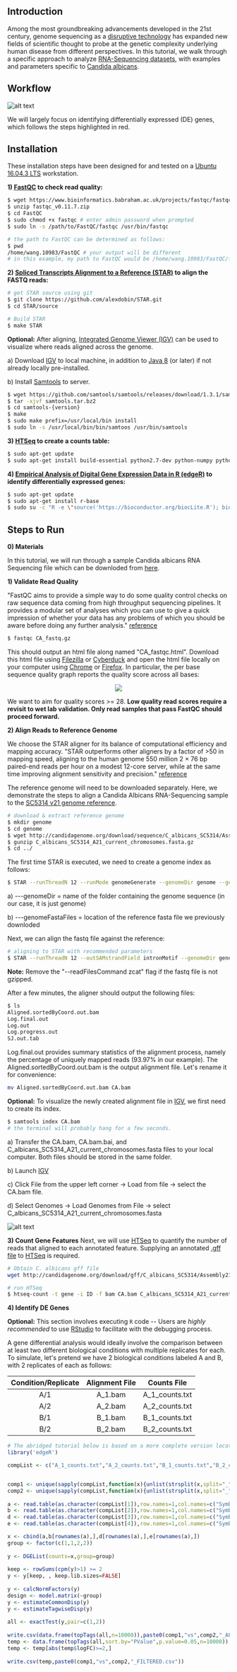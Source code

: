 ## Introduction
Among the most groundbreaking advancements developed in the 21st century, genome sequencing as a [disruptive technology](https://www.mckinsey.com/business-functions/digital-mckinsey/our-insights/disruptive-technologies) has expanded new fields of scientific thought to probe at the genetic complexity underlying human disease from different perspectives. In this tutorial, we walk through a specific approach to analyze [RNA-Sequencing datasets](https://en.wikipedia.org/wiki/RNA-Seq), with examples and parameters specific to [Candida albicans](https://en.wikipedia.org/wiki/Candida_albicans).  


## Workflow
![alt text](https://github.com/joshuamwang/RNA-Seq_Analysis/blob/master/figure-animated.gif "workflow")

We will largely focus on identifying differentially expressed (DE) genes, which follows the steps highlighted in red.


## Installation
These installation steps have been designed for and tested on a [Ubuntu 16.04.3 LTS](http://releases.ubuntu.com/16.04/) workstation.

**1\) [FastQC](https://www.bioinformatics.babraham.ac.uk/projects/fastqc/) to check read quality:**
```bash
$ wget https://www.bioinformatics.babraham.ac.uk/projects/fastqc/fastqc_v0.11.7.zip
$ unzip fastqc_v0.11.7.zip 
$ cd FastQC
$ sudo chmod +x fastqc # enter admin password when prompted
$ sudo ln -s /path/to/FastQC/fastqc /usr/bin/fastqc 

# the path to FastQC can be determined as follows:
$ pwd
/home/wang.10983/FastQC # your output will be different
# in this example, my path to FastQC would be /home/wang.10983/FastQC/fastqc
```

**2\) [Spliced Transcripts Alignment to a Reference (STAR)](https://github.com/alexdobin/STAR) to align the FASTQ reads:**
```bash
# get STAR source using git
$ git clone https://github.com/alexdobin/STAR.git
$ cd STAR/source

# Build STAR
$ make STAR
```

**Optional:** After aligning, [Integrated Genome Viewer (IGV)](http://software.broadinstitute.org/software/igv/) can be used to visualize where reads aligned across the genome.

a) Download [IGV](http://software.broadinstitute.org/software/igv/download) to local machine, in addition to [Java 8](https://java.com/en/download/) (or later) if not already locally pre-installed.

b) Install [Samtools](http://www.htslib.org/) to server.
```bash
$ wget https://github.com/samtools/samtools/releases/download/1.3.1/samtools-1.3.1.tar.bz2 -O samtools.tar.bz2
$ tar -xjvf samtools.tar.bz2
$ cd samtools-{version}
$ make
$ sudo make prefix=/usr/local/bin install
$ sudo ln -s /usr/local/bin/bin/samtoos /usr/bin/samtools
```

**3\) [HTSeq](https://htseq.readthedocs.io/en/master/install.html) to create a counts table:**
```bash
$ sudo apt-get update
$ sudo apt-get install build-essential python2.7-dev python-numpy python-matplotlib python-pysam python-htseq
```

**4\) [Empirical Analysis of Digital Gene Expression Data in R (edgeR)](https://bioconductor.org/packages/release/bioc/html/edgeR.html) to identify differentially expressed genes:**
```bash
$ sudo apt-get update
$ sudo apt-get install r-base
$ sudo su -c "R -e \"source('https://bioconductor.org/biocLite.R'); biocLite('edgeR')\""
```


## Steps to Run

**0\) Materials**

In this tutorial, we will run through a sample Candida albicans RNA Sequencing file which can be downloded from [here](https://drive.google.com/file/d/1AP_xnwmqXobrquf7kHYEOdo0FtI9h7fo/view?usp=sharing).

**1\) Validate Read Quality**

"FastQC aims to provide a simple way to do some quality control checks on raw sequence data coming from high throughput sequencing pipelines. It provides a modular set of analyses which you can use to give a quick impression of whether your data has any problems of which you should be aware before doing any further analysis." [reference](https://www.bioinformatics.babraham.ac.uk/projects/fastqc/)
```bash
$ fastqc CA_fastq.gz
```
This should output an html file along named "CA_fastqc.html". Download this html file using [Filezilla](https://filezilla-project.org/download.php?type=client) or [Cyberduck](https://cyberduck.io/?l=en) and open the html file locally on your computer using [Chrome](https://www.google.com/chrome/browser/desktop/index.html) or [Firefox](https://www.mozilla.org/en-US/firefox/new/). 
In particular, the per base sequence quality graph reports the quality score across all bases:
<p align="center">
  <img src="https://github.com/joshuamwang/RNA-Seq_Analysis/blob/master/fastqc.png">
</p>

We want to aim for quality scores >= 28. **Low quality read scores require a revisit to wet lab validation. Only read samples that pass FastQC should proceed forward.**

**2\) Align Reads to Reference Genome**

We choose the STAR aligner for its balance of computational efficiency and mapping accuracy. "STAR outperforms other aligners by a factor of >50 in mapping speed, aligning to the human genome 550 million 2 × 76 bp paired-end reads per hour on a modest 12-core server, while at the same time improving alignment sensitivity and precision." [reference](https://academic.oup.com/bioinformatics/article/29/1/15/272537)

The reference genome will need to be downloaded separately. Here, we demonstrate the steps to align a Candida Albicans RNA-Sequencing sample to the [SC5314 v21 genome reference](http://candidagenome.org/download/sequence/C_albicans_SC5314/Assembly21/current/).
```bash
# download & extract reference genome
$ mkdir genome
$ cd genome
$ wget http://candidagenome.org/download/sequence/C_albicans_SC5314/Assembly21/current/C_albicans_SC5314_A21_current_chromosomes.fasta.gz
$ gunzip C_albicans_SC5314_A21_current_chromosomes.fasta.gz
$ cd ../
```

The first time STAR is executed, we need to create a genome index as follows:
```bash
$ STAR --runThreadN 12 --runMode genomeGenerate --genomeDir genome --genomeFastaFiles genome/C_albicans_SC5314_A21_current_chromosomes.fasta --sjdbGTFtagExonParentTranscript ID
```
a) ---genomeDir = name of the folder containing the genome sequence (in our case, it is just genome)

b) ---genomeFastaFiles = location of the reference fasta file we previously downloded

Next, we can align the fastq file against the reference:
```bash
# aligning to STAR with recommended parameters
$ STAR --runThreadN 12 --outSAMstrandField intronMotif --genomeDir genome --readFilesIn CA.fastq.gz --outSAMtype BAM SortedByCoordinate --readFilesCommand zcat --alignIntronMin 30 --alignIntronMax 1000 
```
**Note:** Remove the "--readFilesCommand zcat" flag if the fastq file is not gzipped.

After a few minutes, the aligner should output the following files:
```bash
$ ls
Aligned.sortedByCoord.out.bam
Log.final.out
Log.out
Log.progress.out
SJ.out.tab
```
Log.final.out provides summary statistics of the alignment process, namely the percentage of uniquely mapped reads (93.97% in our example). The Aligned.sortedByCoord.out.bam is the output alignment file. Let's rename it for convenience:
```bash
mv Aligned.sortedByCoord.out.bam CA.bam
```

**Optional:** To visualize the newly created alignment file in [IGV](http://software.broadinstitute.org/software/igv/), we first need to create its index.
```bash
$ samtools index CA.bam
# the terminal will probably hang for a few seconds.
```
a) Transfer the CA.bam, CA.bam.bai, and C_albicans_SC5314_A21_current_chromosomes.fasta files to your local computer. Both files should be stored in the same folder. 

b) Launch [IGV](http://software.broadinstitute.org/software/igv/)

c) Click File from the upper left corner -> Load from file -> select the CA.bam file. 

d) Select Genomes -> Load Genomes from File -> select C_albicans_SC5314_A21_current_chromosomes.fasta

![alt text](https://github.com/joshuamwang/RNA-Seq_Analysis/blob/master/IGV.png "IGV")

**3\) Count Gene Features**
Next, we will use [HTSeq](https://htseq.readthedocs.io/en/master/install.html) to quantify the number of reads that aligned to each annotated feature. Supplying an annotated [.gff file](https://en.wikipedia.org/wiki/General_feature_format) to [HTSeq](https://htseq.readthedocs.io/en/master/install.html) is required.
```bash
# Obtain C. albicans gff file
wget http://candidagenome.org/download/gff/C_albicans_SC5314/Assembly21/C_albicans_SC5314_A21_current_features.gff

# run HTSeq
$ htseq-count -t gene -i ID -f bam CA.bam C_albicans_SC5314_A21_current_features.gff > CA_count.txt
```

**4\) Identify DE Genes**

**Optional:** This section involves executing ```R``` code -- Users are *highly recommended* to use [RStudio](https://www.rstudio.com/products/rstudio/download/#download) to facilitate with the debugging process. 

A gene differential analysis would ideally involve the comparison between at least two different biological conditions with multiple replicates for each. To simulate, let's pretend we have 2 biological conditions labeled A and B, with 2 replicates of each as follows:
  
| Condition/Replicate | Alignment File | Counts File |
| :-------------: |:-------------:|:-------------:|
| A/1 | A_1.bam | A_1_counts.txt |
| A/2 | A_2.bam | A_2_counts.txt |
| B/1 | B_1.bam | B_1_counts.txt |
| B/2 | B_2.bam | B_2_counts.txt |


```R
# The abridged tutorial below is based on a more complete version located [here](https://web.stanford.edu/class/bios221/labs/rnaseq/lab_4_rnaseq.html).
library('edgeR')

compList <- c("A_1_counts.txt","A_2_counts.txt","B_1_counts.txt","B_2_counts.txt")


comp1 <- unique(sapply(compList,function(x){unlist(strsplit(x,split="_")[[1]][1])}))[1]
comp2 <- unique(sapply(compList,function(x){unlist(strsplit(x,split="_")[[1]][1])}))[2]
  
a <- read.table(as.character(compList[1]),row.names=1,col.names=c("Symbol","Counts"),stringsAsFactors=F)
b <- read.table(as.character(compList[2]),row.names=1,col.names=c("Symbol","Counts"),stringsAsFactors=F)
d <- read.table(as.character(compList[3]),row.names=1,col.names=c("Symbol","Counts"),stringsAsFactors=F)
e <- read.table(as.character(compList[4]),row.names=1,col.names=c("Symbol","Counts"),stringsAsFactors=F)

x <- cbind(a,b[rownames(a),],d[rownames(a),],e[rownames(a),])
group <- factor(c(1,1,2,2))
  
y <- DGEList(counts=x,group=group)
  
keep <- rowSums(cpm(y)>1) >= 2
y <- y[keep, , keep.lib.sizes=FALSE]
  
y <- calcNormFactors(y)
design <- model.matrix(~group)
y <- estimateCommonDisp(y)
y <- estimateTagwiseDisp(y)
  
all <- exactTest(y,pair=c(1,2))
  
write.csv(data.frame(topTags(all,n=10000)),paste0(comp1,"vs",comp2,"_ALL.csv"))
temp <- data.frame(topTags(all,sort.by="PValue",p.value=0.05,n=10000))
temp <- temp[abs(temp$logFC)>=2,]
  
write.csv(temp,paste0(comp1,"vs",comp2,"_FILTERED.csv"))

```


